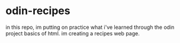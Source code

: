 # odin-recipes
in this repo, im putting on practice what i've learned through the odin project basics of html. im creating a recipes web page.
